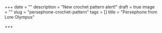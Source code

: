 +++
date = ""
description = "New crochet pattern alert!"
draft = true
image = ""
slug = "persephone-crochet-pattern"
tags = []
title = "Persephone from Lore Olympus"

+++
